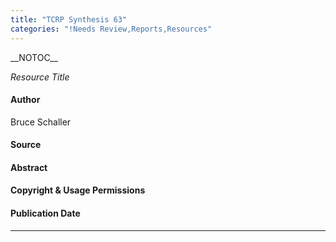 ```yaml
---
title: "TCRP Synthesis 63"
categories: "!Needs Review,Reports,Resources"
---
```


\_\_NOTOC\_\_

*Resource Title*

#### Author

Bruce Schaller

#### Source

#### Abstract

#### Copyright & Usage Permissions

#### Publication Date

------------------------------------------------------------------------

<comments />


